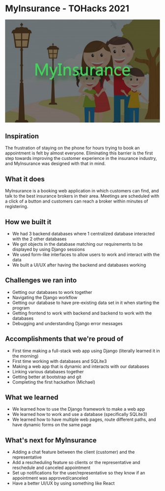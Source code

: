 # MyInsurance - TOHacks 2021

![Logo](https://github.com/ryan-lam/tohacks2021/blob/main/Logos%20and%20stuff/logo.jpg)

## Inspiration
The frustration of staying on the phone for hours trying to book an appointment is felt by almost everyone. Eliminating this barrier is the first step towards improving the customer experience in the insurance industry, and MyInsurance was designed with that in mind.

## What it does
MyInsurance is a booking web application in which customers can find, and talk to the best insurance brokers in their area. Meetings are scheduled with a click of a button and customers can reach a broker within minutes of registering.

## How we built it
- We had 3 backend databases where 1 centralized database interacted with the 2 other databases
- We got objects in the database matching our requirements to be displayed by using Django sessions
- We used form-like interfaces to allow users to work and interact with the data
- We built a UI/UX after having the backend and databases working

## Challenges we ran into
- Getting our databases to work together
- Navigating the Django workflow
- Getting our database to have pre-existing data set in it when starting the program
- Getting frontend to work with backend and backend to work with the databases
- Debugging and understanding Django error messages

## Accomplishments that we're proud of
- First time making a full-stack web app using Django (literally learned it in the morning)
- First time working with databases and SQLite3
- Making a web app that is dynamic and interacts with our databases
- Linking various databases together
- Getting better at bootstrap and git
- Completing the first hackathon (Michael)

## What we learned
- We learned how to use the Django framework to make a web app
- We learned how to work and use a database (specifically SQLite3)
- We learned how to have multiple web pages, route different paths, and have dynamic forms on the same page

## What's next for MyInsurance
- Adding a chat feature between the client (customer) and the representative
- Add a rescheduling feature so clients or the representative and reschedule and canceled appointment
- Set up notifications for the user/representative so they know if an appointment was approved/canceled
- Have a better UI/UX by using something like React

